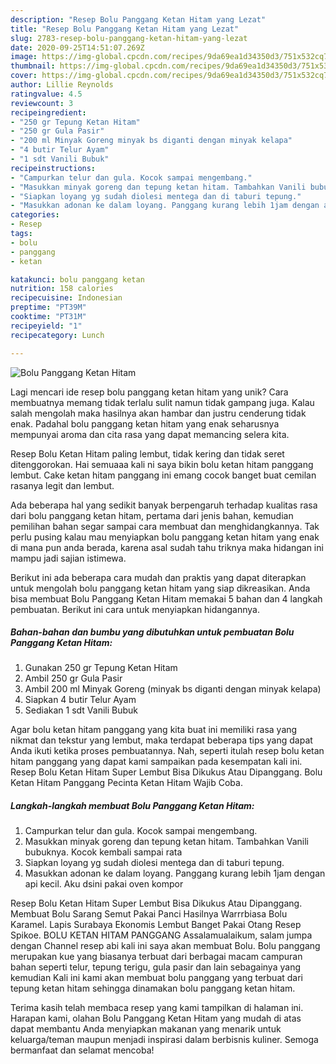 ```yaml
---
description: "Resep Bolu Panggang Ketan Hitam yang Lezat"
title: "Resep Bolu Panggang Ketan Hitam yang Lezat"
slug: 2783-resep-bolu-panggang-ketan-hitam-yang-lezat
date: 2020-09-25T14:51:07.269Z
image: https://img-global.cpcdn.com/recipes/9da69ea1d34350d3/751x532cq70/bolu-panggang-ketan-hitam-foto-resep-utama.jpg
thumbnail: https://img-global.cpcdn.com/recipes/9da69ea1d34350d3/751x532cq70/bolu-panggang-ketan-hitam-foto-resep-utama.jpg
cover: https://img-global.cpcdn.com/recipes/9da69ea1d34350d3/751x532cq70/bolu-panggang-ketan-hitam-foto-resep-utama.jpg
author: Lillie Reynolds
ratingvalue: 4.5
reviewcount: 3
recipeingredient:
- "250 gr Tepung Ketan Hitam"
- "250 gr Gula Pasir"
- "200 ml Minyak Goreng minyak bs diganti dengan minyak kelapa"
- "4 butir Telur Ayam"
- "1 sdt Vanili Bubuk"
recipeinstructions:
- "Campurkan telur dan gula. Kocok sampai mengembang."
- "Masukkan minyak goreng dan tepung ketan hitam. Tambahkan Vanili bubuknya. Kocok kembali sampai rata"
- "Siapkan loyang yg sudah diolesi mentega dan di taburi tepung."
- "Masukkan adonan ke dalam loyang. Panggang kurang lebih 1jam dengan api kecil. Aku dsini pakai oven kompor"
categories:
- Resep
tags:
- bolu
- panggang
- ketan

katakunci: bolu panggang ketan 
nutrition: 158 calories
recipecuisine: Indonesian
preptime: "PT39M"
cooktime: "PT31M"
recipeyield: "1"
recipecategory: Lunch

---
```



![Bolu Panggang Ketan Hitam](https://img-global.cpcdn.com/recipes/9da69ea1d34350d3/751x532cq70/bolu-panggang-ketan-hitam-foto-resep-utama.jpg)

Lagi mencari ide resep bolu panggang ketan hitam yang unik? Cara membuatnya memang tidak terlalu sulit namun tidak gampang juga. Kalau salah mengolah maka hasilnya akan hambar dan justru cenderung tidak enak. Padahal bolu panggang ketan hitam yang enak seharusnya mempunyai aroma dan cita rasa yang dapat memancing selera kita.

Resep Bolu Ketan Hitam paling lembut, tidak kering dan tidak seret ditenggorokan. Hai semuaaa kali ni saya bikin bolu ketan hitam panggang lembut. Cake ketan hitam panggang ini emang cocok banget buat cemilan rasanya legit dan lembut.

Ada beberapa hal yang sedikit banyak berpengaruh terhadap kualitas rasa dari bolu panggang ketan hitam, pertama dari jenis bahan, kemudian pemilihan bahan segar sampai cara membuat dan menghidangkannya. Tak perlu pusing kalau mau menyiapkan bolu panggang ketan hitam yang enak di mana pun anda berada, karena asal sudah tahu triknya maka hidangan ini mampu jadi sajian istimewa.


Berikut ini ada beberapa cara mudah dan praktis yang dapat diterapkan untuk mengolah bolu panggang ketan hitam yang siap dikreasikan. Anda bisa membuat Bolu Panggang Ketan Hitam memakai 5 bahan dan 4 langkah pembuatan. Berikut ini cara untuk menyiapkan hidangannya.

<!--inarticleads1-->

##### Bahan-bahan dan bumbu yang dibutuhkan untuk pembuatan Bolu Panggang Ketan Hitam:

1. Gunakan 250 gr Tepung Ketan Hitam
1. Ambil 250 gr Gula Pasir
1. Ambil 200 ml Minyak Goreng (minyak bs diganti dengan minyak kelapa)
1. Siapkan 4 butir Telur Ayam
1. Sediakan 1 sdt Vanili Bubuk


Agar bolu ketan hitam panggang yang kita buat ini memiliki rasa yang nikmat dan tekstur yang lembut, maka terdapat beberapa tips yang dapat Anda ikuti ketika proses pembuatannya. Nah, seperti itulah resep bolu ketan hitam panggang yang dapat kami sampaikan pada kesempatan kali ini. Resep Bolu Ketan Hitam Super Lembut Bisa Dikukus Atau Dipanggang. Bolu Ketan Hitam Panggang Pecinta Ketan Hitam Wajib Coba. 

<!--inarticleads2-->

##### Langkah-langkah membuat Bolu Panggang Ketan Hitam:

1. Campurkan telur dan gula. Kocok sampai mengembang.
1. Masukkan minyak goreng dan tepung ketan hitam. Tambahkan Vanili bubuknya. Kocok kembali sampai rata
1. Siapkan loyang yg sudah diolesi mentega dan di taburi tepung.
1. Masukkan adonan ke dalam loyang. Panggang kurang lebih 1jam dengan api kecil. Aku dsini pakai oven kompor


Resep Bolu Ketan Hitam Super Lembut Bisa Dikukus Atau Dipanggang. Membuat Bolu Sarang Semut Pakai Panci Hasilnya Warrrbiasa Bolu Karamel. Lapis Surabaya Ekonomis Lembut Banget Pakai Otang Resep Spikoe. BOLU KETAN HITAM PANGGANG Assalamualaikum, salam jumpa dengan Channel resep abi kali ini saya akan membuat Bolu. Bolu panggang merupakan kue yang biasanya terbuat dari berbagai macam campuran bahan seperti telur, tepung terigu, gula pasir dan lain sebagainya yang kemudian Kali ini kami akan membuat bolu panggang yang terbuat dari tepung ketan hitam sehingga dinamakan bolu panggang ketan hitam. 

Terima kasih telah membaca resep yang kami tampilkan di halaman ini. Harapan kami, olahan Bolu Panggang Ketan Hitam yang mudah di atas dapat membantu Anda menyiapkan makanan yang menarik untuk keluarga/teman maupun menjadi inspirasi dalam berbisnis kuliner. Semoga bermanfaat dan selamat mencoba!
